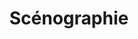 ---
title: Scénographie
image: /categories/sceno1.jpg

# Badge style
style:
    background: "#2a9d8f"
    color: "#fff"
---